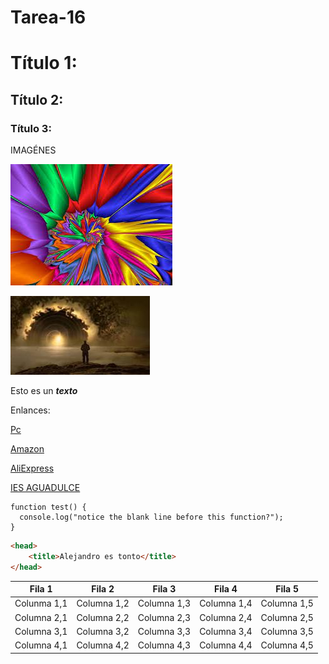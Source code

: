 # Tarea-16
# Título 1:
## Título 2:
### Título 3:

IMAGÉNES

![imagen](https://github.com/Jeffstylees/Tarea-16/blob/main/imagen/imagen.jpg)

![imagen2](https://github.com/Jeffstylees/Tarea-16/blob/main/imagen/imagen2.jpg)

Esto es un ***texto***

Enlances:

[Pc](https://www.pccomponentes.com/sobremesa?campaigntype=rb&campaignchannel=busqueda&gclid=Cj0KCQjwn9CgBhDjARIsAD15h0CvjcG5sw-hFa5e0EAwjGXgltJY1J-b2S-3SFyzkSkZ45FdDiiThuAaAvPVEALw_wcB)


[Amazon](https://www.amazon.es/?&tag=hydesnav-21&ref=pd_sl_781oit2196_e&adgrpid=55589983189&hvpone=&hvptwo=&hvadid=366505385428&hvpos=&hvnetw=g&hvrand=16821132111315884245&hvqmt=e&hvdev=c&hvdvcmdl=&hvlocint=&hvlocphy=1005407&hvtargid=kwd-10573980&hydadcr=4855_1809862)

[AliExpress](https://es.aliexpress.com/?gatewayAdapt=glo2esp)

[IES AGUADULCE](https://www.iesaguadulce.es/centro/index.php/)

```
function test() {
  console.log("notice the blank line before this function?");
}
```
```HTML
<head>
    <title>Alejandro es tonto</title>
</head>
```

| Fila 1 | Fila 2 | Fila 3 | Fila 4 | Fila 5 |
| --- | --- | --- | --- | --- |
| Colunma 1,1 | Columna 1,2 | Columna 1,3 | Columna 1,4 | Columna 1,5 |
| Columna 2,1 | Columna 2,2 | Columna 2,3 | Columna 2,4 | Columna 2,5 |
| Columna 3,1 | Columna 3,2 | Columna 3,3 | Columna 3,4 | Columna 3,5 |
| Columna 4,1 | Columna 4,2 | Columna 4,3 | Columna 4,4 | Columna 4,5 |




